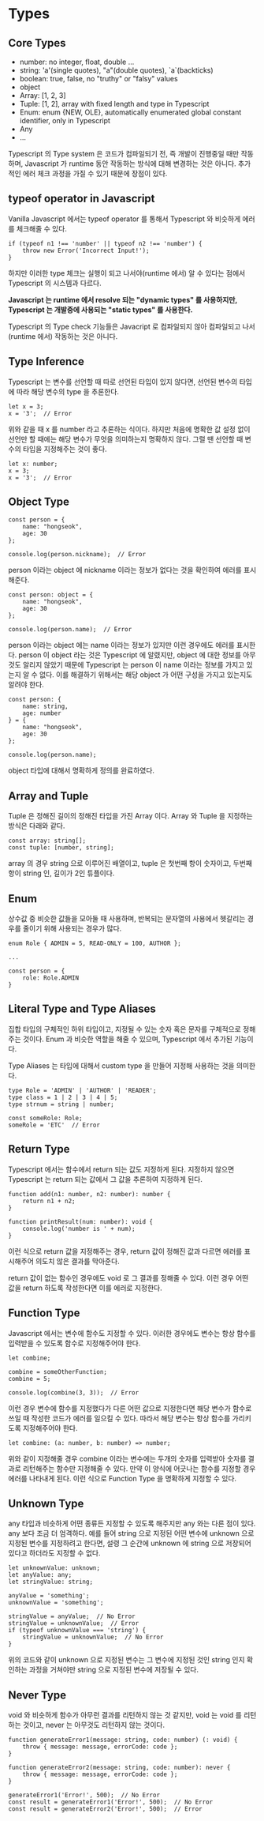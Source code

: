 # Types

## Core Types

- number: no integer, float, double ...
- string: 'a'(single quotes), "a"(double quotes), \`a\`(backticks)
- boolean: true, false, no "truthy" or "falsy" values
- object
- Array: \[1, 2, 3\]
- Tuple: \[1, 2\], array with fixed length and type in Typescript
- Enum: enum {NEW, OLE}, automatically enumerated global constant identifier, only in Typescript
- Any
- ...

Typescript 의 Type system 은 코드가 컴파일되기 전, 즉 개발이 진행중일 때만 작동하며, Javascript 가 runtime 동안 작동하는 방식에 대해 변경하는 것은 아니다. 추가적인 에러 체크 과정을 가질 수 있기 때문에 장점이 있다.

## typeof operator in Javascript

Vanilla Javascript 에서는 typeof operator 를 통해서 Typescript 와 비슷하게 에러를 체크해줄 수 있다.

```
if (typeof n1 !== 'number' || typeof n2 !== 'number') {
    throw new Error('Incorrect Input!');
}
```

하지만 이러한 type 체크는 실행이 되고 나서야(runtime 에서) 알 수 있다는 점에서 Typescript 의 시스템과 다르다.

**Javascript 는 runtime 에서 resolve 되는 "dynamic types" 를 사용하지만, Typescript 는 개발중에 사용되는 "static types" 를 사용한다.**

Typescript 의 Type check 기능들은 Javacript 로 컴파일되지 않아 컴파일되고 나서(runtime 에서) 작동하는 것은 아니다.

## Type Inference

Typescript 는 변수를 선언할 때 따로 선언된 타입이 있지 않다면, 선언된 변수의 타입에 따라 해당 변수의 type 을 추론한다.

```
let x = 3;
x = '3';  // Error
```

위와 같을 때 x 를 number 라고 추론하는 식이다. 하지만 처음에 명확한 값 설정 없이 선언만 할 때에는 해당 변수가 무엇을 의미하는지 명확하지 않다. 그럴 땐 선언할 때 변수의 타입을 지정해주는 것이 좋다.

```
let x: number;
x = 3;
x = '3';  // Error
```

## Object Type

```
const person = {
    name: "hongseok",
    age: 30
};

console.log(person.nickname);  // Error
```

person 이라는 object 에 nickname 이라는 정보가 없다는 것을 확인하여 에러를 표시해준다.

```
const person: object = {
    name: "hongseok",
    age: 30
};

console.log(person.name);  // Error
```

person 이라는 object 에는 name 이라는 정보가 있지만 이런 경우에도 에러를 표시한다. person 이 object 라는 것은 Typescript 에 알렸지만, object 에 대한 정보를 아무것도 알리지 않았기 때문에 Typescript 는 person 이 name 이라는 정보를 가지고 있는지 알 수 없다. 이를 해결하기 위해서는 해당 object 가 어떤 구성을 가지고 있는지도 알려야 한다.

```
const person: {
    name: string,
    age: number
} = {
    name: "hongseok",
    age: 30
};

console.log(person.name);
```

object 타입에 대해서 명확하게 정의를 완료하였다.

## Array and Tuple

Tuple 은 정해진 길이의 정해진 타입을 가진 Array 이다. Array 와 Tuple 을 지정하는 방식은 다래와 같다.

```
const array: string[];
const tuple: [number, string];
```

array 의 경우 string 으로 이루어진 배열이고, tuple 은 첫번째 항이 숫자이고, 두번째 항이 string 인, 길이가 2인 튜플이다.

## Enum

상수값 중 비슷한 값들을 모아둘 때 사용하며, 반복되는 문자열의 사용에서 헷갈리는 경우를 줄이기 위해 사용되는 경우가 많다.

```
enum Role { ADMIN = 5, READ-ONLY = 100, AUTHOR };

...

const person = {
    role: Role.ADMIN
}
```

## Literal Type and Type Aliases

집합 타입의 구체적인 하위 타입이고, 지정될 수 있는 숫자 혹은 문자를 구체적으로 정해주는 것이다. Enum 과 비슷한 역할을 해줄 수 있으며, Typescript 에서 추가된 기능이다.

Type Aliases 는 타입에 대해서 custom type 을 만들어 지정해 사용하는 것을 의미한다.

```
type Role = 'ADMIN' | 'AUTHOR' | 'READER';
type class = 1 | 2 | 3 | 4 | 5;
type strnum = string | number;

const someRole: Role;
someRole = 'ETC'  // Error
```

## Return Type

Typescript 에서는 함수에서 return 되는 값도 지정하게 된다. 지정하지 않으면 Typescript 는 return 되는 값에서 그 값을 추론하여 지정하게 된다.

```
function add(n1: number, n2: number): number {
    return n1 + n2;
}

function printResult(num: number): void {
    console.log('number is ' + num);
}
```

이런 식으로 return 값을 지정해주는 경우, return 값이 정해진 값과 다르면 에러를 표시해주어 의도치 않은 결과를 막아준다.

return 값이 없는 함수인 경우에도 void 로 그 결과를 정해줄 수 있다. 이런 경우 어떤 값을 return 하도록 작성한다면 이를 에러로 지정한다.

## Function Type

Javascript 에서는 변수에 함수도 지정할 수 있다. 이러한 경우에도 변수는 항상 함수를 입력받을 수 있도록 함수로 지정해주어야 한다.

```
let combine;

combine = someOtherFunction;
combine = 5;

console.log(combine(3, 3));  // Error
```

이런 경우 변수에 함수를 지정했다가 다른 어떤 값으로 지정한다면 해당 변수가 함수로 쓰일 때 작성한 코드가 에러를 일으킬 수 있다. 따라서 해당 변수는 항상 함수를 가리키도록 지정해주어야 한다.

```
let combine: (a: number, b: number) => number;
```

위와 같이 지정해줄 경우 combine 이라는 변수에는 두개의 숫자를 입력받아 숫자를 결과로 리턴해주는 함수만 지정해줄 수 있다. 만약 이 양식에 어긋나는 함수를 지정할 경우 에러를 나타내게 된다. 이런 식으로 Function Type 을 명확하게 지정할 수 있다.

## Unknown Type

any 타입과 비슷하게 어떤 종류든 지정할 수 있도록 해주지만 any 와는 다른 점이 있다. any 보다 조금 더 엄격하다. 예를 들어 string 으로 지정된 어떤 변수에 unknown 으로 지정된 변수를 지정하려고 한다면, 설령 그 순간에 unknown 에 string 으로 저장되어 있다고 하더라도 지정할 수 없다.

```
let unknownValue: unknown;
let anyValue: any;
let stringValue: string;

anyValue = 'something';
unknownValue = 'something';

stringValue = anyValue;  // No Error
stringValue = unknownValue;  // Error
if (typeof unknownValue === 'string') {
    stringValue = unknownValue;  // No Error
}
```

위의 코드와 같이 unknown 으로 지정된 변수는 그 변수에 지정된 것인 string 인지 확인하는 과정을 거쳐야만 string 으로 지정된 변수에 저장될 수 있다.

## Never Type

void 와 비슷하게 함수가 아무런 결과를 리턴하지 않는 것 같지만, void 는 void 를 리턴하는 것이고, never 는 아무것도 리턴하지 않는 것이다.

```
function generateError1(message: string, code: number) (: void) {
    throw { message: message, errorCode: code };
}

function generateError2(message: string, code: number): never {
    throw { message: message, errorCode: code };
}

generateError1('Error!', 500);  // No Error
const result = generateError1('Error!', 500);  // No Error
const result = generateError2('Error!', 500);  // Error
```
